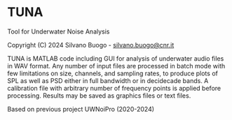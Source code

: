 # TUNA
Tool for Underwater Noise Analysis

Copyright (C) 2024 Silvano Buogo - silvano.buogo@cnr.it

TUNA is MATLAB code including GUI for analysis of underwater audio files in WAV format.
Any number of input files are processed in batch mode with few limitations on size, channels,
and sampling rates, to produce plots of SPL as well as PSD either in full bandwidth or in 
decidecade bands. 
A calibration file with arbitrary number of frequency points is applied before processing.
Results may be saved as graphics files or text files.

Based on previous project UWNoiPro (2020-2024)

